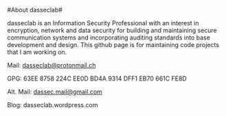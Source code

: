 #About dasseclab#

dasseclab is an Information Security Professional with an interest in encryption, network and data security for building and maintaining secure communication systems and incorporating auditing standards into base development and design. This github page is for maintaining code projects that I am working on.

Mail: dasseclab@protonmail.ch

GPG: 63EE 8758 224C EE0D BD4A  9314 DFF1 EB70 661C FE8D

Alt. Mail: dassec.mail@gmail.com

Blog: dasseclab.wordpress.com

